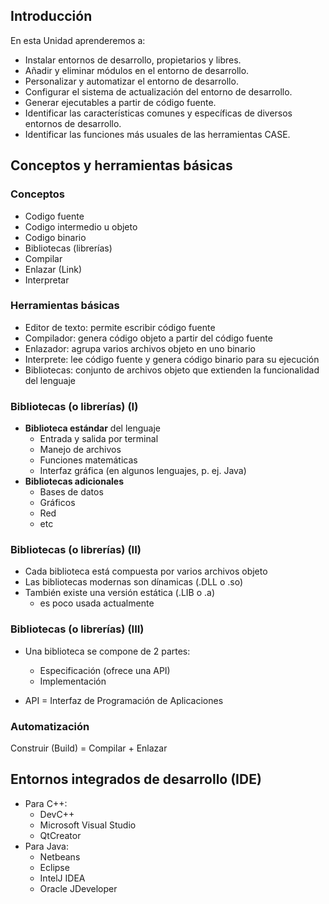 ## Introducción


En esta Unidad aprenderemos a:

- Instalar entornos de desarrollo, propietarios y libres.
- Añadir y eliminar módulos en el entorno de desarrollo.
- Personalizar y automatizar el entorno de desarrollo.
- Configurar el sistema de actualización del entorno de desarrollo.
- Generar ejecutables a partir de código fuente.
- Identificar las características comunes y específicas de diversos entornos de desarrollo.
- Identificar las funciones más usuales de las herramientas CASE.



## Conceptos y herramientas básicas


### Conceptos

- Codigo fuente
- Codigo intermedio u objeto
- Codigo binario
- Bibliotecas (librerías)
- Compilar
- Enlazar (Link)
- Interpretar


### Herramientas básicas

- Editor de texto: permite escribir código fuente
- Compilador: genera código objeto a partir del código fuente
- Enlazador: agrupa varios archivos objeto en uno binario
- Interprete: lee código fuente y genera código binario para su ejecución
- Bibliotecas: conjunto de archivos objeto que extienden la funcionalidad del lenguaje


### Bibliotecas (o librerías) (I)

- __Biblioteca estándar__ del lenguaje
  - Entrada y salida por terminal
  - Manejo de archivos
  - Funciones matemáticas
  - Interfaz gráfica (en algunos lenguajes, p. ej. Java)
- __Bibliotecas adicionales__
  - Bases de datos
  - Gráficos
  - Red
  - etc


### Bibliotecas (o librerías) (II)

- Cada biblioteca está compuesta por varios archivos objeto
- Las bibliotecas modernas son dínamicas (.DLL o .so)
- También existe una versión estática (.LIB o .a)
  - es poco usada actualmente


### Bibliotecas (o librerías) (III)

- Una biblioteca se compone de 2 partes:
  - Especificación (ofrece una API)
  - Implementación 

- API = Interfaz de Programación de Aplicaciones


### Automatización 

Construir (Build) = Compilar + Enlazar


## Entornos integrados de desarrollo (IDE)

- Para C++:
  - DevC++
  - Microsoft Visual Studio
  - QtCreator
- Para Java:
  - Netbeans
  - Eclipse
  - IntelJ IDEA
  - Oracle JDeveloper
